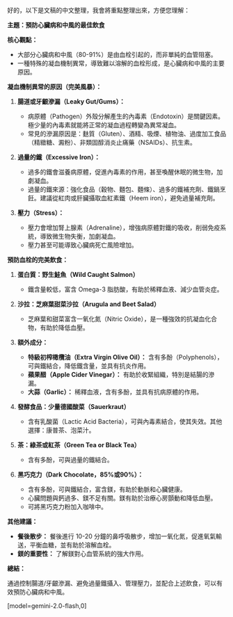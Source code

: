 好的，以下是文稿的中文整理，我會將重點整理出來，方便您理解：

**主題：預防心臟病和中風的最佳飲食**

**核心觀點：**

*   大部分心臟病和中風（80-91%）是由血栓引起的，而非單純的血管阻塞。
*   一種特殊的凝血機制異常，導致難以溶解的血栓形成，是心臟病和中風的主要原因。

**凝血機制異常的原因（完美風暴）：**

1.  **腸道或牙齦滲漏（Leaky Gut/Gums）：**
    *   病原體（Pathogen）外殼分解產生的內毒素（Endotoxin）是關鍵因素。極少量的內毒素就能將正常的凝血過程轉變為異常凝血。
    *   常見的滲漏原因是：麩質（Gluten）、酒精、吸煙、植物油、過度加工食品（精緻糖、澱粉）、非類固醇消炎止痛藥（NSAIDs）、抗生素。

2.  **過量的鐵（Excessive Iron）：**
    *   過多的鐵會滋養病原體，促進內毒素的作用，甚至喚醒休眠的微生物，加劇凝血。
    *   過量的鐵來源：強化食品（穀物、麵包、麵條）、過多的鐵補充劑、鐵鍋烹飪。建議從紅肉或肝臟攝取血紅素鐵（Heem iron），避免過量補充劑。

3.  **壓力（Stress）：**
    *   壓力會增加腎上腺素（Adrenaline），增強病原體對鐵的吸收，削弱免疫系統，導致微生物失衡，加劇凝血。
    *   壓力甚至可能導致心臟病死亡風險增加。

**預防血栓的完美飲食：**

1.  **蛋白質：野生鮭魚（Wild Caught Salmon）**
    *   鐵含量較低，富含 Omega-3 脂肪酸，有助於稀釋血液、減少血管炎症。

2.  **沙拉：芝麻葉甜菜沙拉（Arugula and Beet Salad）**
    *   芝麻葉和甜菜富含一氧化氮（Nitric Oxide），是一種強效的抗凝血化合物，有助於降低血壓。

3.  **額外成分：**
    *   **特級初榨橄欖油（Extra Virgin Olive Oil）：** 含有多酚（Polyphenols），可與鐵結合，降低鐵含量，並具有抗炎作用。
    *   **蘋果醋（Apple Cider Vinegar）：** 有助於收緊組織，特別是結腸的滲漏。
    *   **大蒜（Garlic）：** 稀釋血液，含有多酚，並具有抗病原體的作用。

4.  **發酵食品：少量德國酸菜（Sauerkraut）**
    *   含有乳酸菌（Lactic Acid Bacteria），可與內毒素結合，使其失效。其他選擇：康普茶、泡菜汁。

5.  **茶：綠茶或紅茶（Green Tea or Black Tea）**
    *   含有多酚，可與過量的鐵結合。

6.  **黑巧克力（Dark Chocolate，85%或90%）：**
    *   含有多酚，可與鐵結合，富含鎂，有助於動脈和心臟健康。
    *   心臟問題與鈣過多、鎂不足有關。鎂有助於治療心房顫動和降低血壓。
    *   可將黑巧克力粉加入咖啡中。

**其他建議：**

*   **餐後散步：** 餐後進行 10-20 分鐘的鼻呼吸散步，增加一氧化氮，促進氧氣輸送，平衡血糖，並有助於溶解血栓。
*   **鎂的重要性：** 了解鎂對心血管系統的強大作用。

**總結：**

通過控制腸道/牙齦滲漏、避免過量鐵攝入、管理壓力，並配合上述飲食，可以有效預防心臟病和中風。

[model=gemini-2.0-flash,0]
